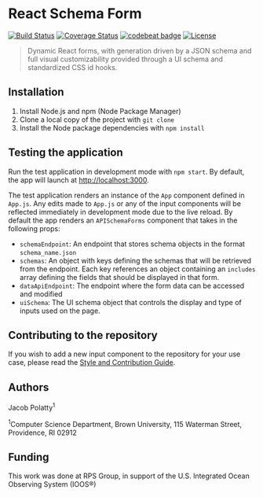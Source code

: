 # React Schema Form
[![Build Status](https://travis-ci.com/jakepolatty/react-schema-form.svg?branch=master)](https://travis-ci.com/jakepolatty/react-schema-form)
[![Coverage Status](https://coveralls.io/repos/github/jakepolatty/react-schema-form/badge.svg?branch=master)](https://coveralls.io/github/jakepolatty/react-schema-form?branch=master)
[![codebeat badge](https://codebeat.co/badges/152a8750-1b2e-4372-89de-84252c905f22)](https://codebeat.co/projects/github-com-jakepolatty-react-schema-form-master)
[![License](https://img.shields.io/badge/License-Apache%202.0-blue.svg)](https://opensource.org/licenses/Apache-2.0)

> Dynamic React forms, with generation driven by a JSON schema and full visual customizability
provided through a UI schema and standardized CSS id hooks.

## Installation
1. Install Node.js and npm (Node Package Manager)
2. Clone a local copy of the project with `git clone`
3. Install the Node package dependencies with `npm install`

## Testing the application
Run the test application in development mode with `npm start`.
By default, the app will launch at [http://localhost:3000](http://localhost:3000).

The test application renders an instance of the `App` component defined in `App.js`.
Any edits made to `App.js` or any of the input components will be reflected immediately
in development mode due to the live reload.  By default the app renders an `APISchemaForms`
component that takes in the following props:
- `schemaEndpoint`: An endpoint that stores schema objects in the format `schema_name.json`
- `schemas`: An object with keys defining the schemas that will be retrieved from the
  endpoint.  Each key references an object containing an `includes` array defining the fields
  that should be displayed in that form.
- `dataApiEndpoint`: The endpoint where the form data can be accessed and modified
- `uiSchema`: The UI schema object that controls the display and type of inputs used on the page.

## Contributing to the repository
If you wish to add a new input component to the repository for your use case, please read the
[Style and Contribution Guide](CONTRIBUTING.md).

## Authors
Jacob Polatty<sup>1</sup>

<sup>1</sup>Computer Science Department, Brown University, 115 Waterman Street, Providence, RI 02912

## Funding
This work was done at RPS Group, in support of the U.S. Integrated Ocean Observing System (IOOS®)
